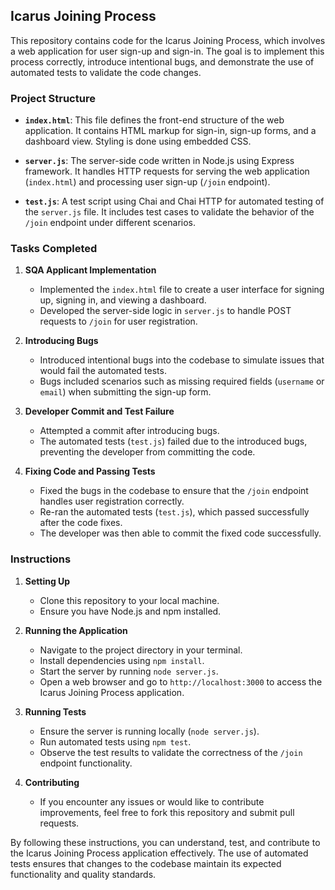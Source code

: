 ## Icarus Joining Process

This repository contains code for the Icarus Joining Process, which involves a web application for user sign-up and sign-in. The goal is to implement this process correctly, introduce intentional bugs, and demonstrate the use of automated tests to validate the code changes.

### Project Structure

- **`index.html`**: This file defines the front-end structure of the web application. It contains HTML markup for sign-in, sign-up forms, and a dashboard view. Styling is done using embedded CSS.

- **`server.js`**: The server-side code written in Node.js using Express framework. It handles HTTP requests for serving the web application (`index.html`) and processing user sign-up (`/join` endpoint).

- **`test.js`**: A test script using Chai and Chai HTTP for automated testing of the `server.js` file. It includes test cases to validate the behavior of the `/join` endpoint under different scenarios.

### Tasks Completed

1. **SQA Applicant Implementation**
   - Implemented the `index.html` file to create a user interface for signing up, signing in, and viewing a dashboard.
   - Developed the server-side logic in `server.js` to handle POST requests to `/join` for user registration.

2. **Introducing Bugs**
   - Introduced intentional bugs into the codebase to simulate issues that would fail the automated tests.
   - Bugs included scenarios such as missing required fields (`username` or `email`) when submitting the sign-up form.

3. **Developer Commit and Test Failure**
   - Attempted a commit after introducing bugs.
   - The automated tests (`test.js`) failed due to the introduced bugs, preventing the developer from committing the code.

4. **Fixing Code and Passing Tests**
   - Fixed the bugs in the codebase to ensure that the `/join` endpoint handles user registration correctly.
   - Re-ran the automated tests (`test.js`), which passed successfully after the code fixes.
   - The developer was then able to commit the fixed code successfully.

### Instructions

1. **Setting Up**
   - Clone this repository to your local machine.
   - Ensure you have Node.js and npm installed.

2. **Running the Application**
   - Navigate to the project directory in your terminal.
   - Install dependencies using `npm install`.
   - Start the server by running `node server.js`.
   - Open a web browser and go to `http://localhost:3000` to access the Icarus Joining Process application.

3. **Running Tests**
   - Ensure the server is running locally (`node server.js`).
   - Run automated tests using `npm test`.
   - Observe the test results to validate the correctness of the `/join` endpoint functionality.

4. **Contributing**
   - If you encounter any issues or would like to contribute improvements, feel free to fork this repository and submit pull requests.

By following these instructions, you can understand, test, and contribute to the Icarus Joining Process application effectively. The use of automated tests ensures that changes to the codebase maintain its expected functionality and quality standards.
